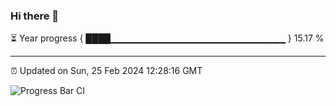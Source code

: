 ### Hi there 👋

⏳ Year progress { ████▁▁▁▁▁▁▁▁▁▁▁▁▁▁▁▁▁▁▁▁▁▁▁▁▁▁ } 15.17 %

---

⏰ Updated on Sun, 25 Feb 2024 12:28:16 GMT

![Progress Bar CI](https://github.com/ZhaoGui/ZhaoGui/workflows/Progress%20Bar%20CI/badge.svg)
